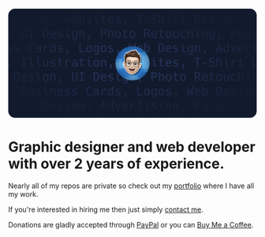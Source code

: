 ![banner](gh.svg)


# Graphic designer and web developer with over 2 years of experience.



Nearly all of my repos are private so check out my [portfolio](https://czerwonka.dev) where I have all my work.


If you're interested in hiring me then just simply [contact me](https://czerwonka.dev/contact).


Donations are gladly accepted through [PayPal](https://www.paypal.com/donate/?hosted_button_id=LWYAED68VTPY6) or you can [Buy Me a Coffee](https://www.buymeacoffee.com/maciejczerwonka).
